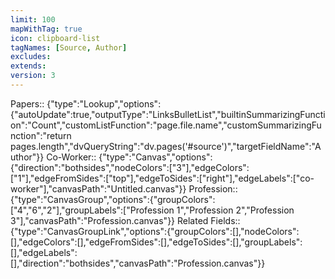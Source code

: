 ```yaml
---
limit: 100
mapWithTag: true
icon: clipboard-list
tagNames: [Source, Author]
excludes: 
extends: 
version: 3
---
```


Papers:: {"type":"Lookup","options":{"autoUpdate":true,"outputType":"LinksBulletList","builtinSummarizingFunction":"Count","customListFunction":"page.file.name","customSummarizingFunction":"return pages.length","dvQueryString":"dv.pages('#source')","targetFieldName":"Author"}}
Co-Worker:: {"type":"Canvas","options":{"direction":"bothsides","nodeColors":["3"],"edgeColors":["1"],"edgeFromSides":["top"],"edgeToSides":["right"],"edgeLabels":["co-worker"],"canvasPath":"Untitled.canvas"}}
Profession:: {"type":"CanvasGroup","options":{"groupColors":["4","6","2"],"groupLabels":["Profession 1","Profession 2","Profession 3"],"canvasPath":"Profession.canvas"}}
Related Fields:: {"type":"CanvasGroupLink","options":{"groupColors":[],"nodeColors":[],"edgeColors":[],"edgeFromSides":[],"edgeToSides":[],"groupLabels":[],"edgeLabels":[],"direction":"bothsides","canvasPath":"Profession.canvas"}}